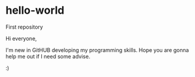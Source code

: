 # hello-world
First repository

Hi everyone,

I'm new in GitHUB developing my programming skills.
Hope you are gonna help me out if I need some advise.

:)
